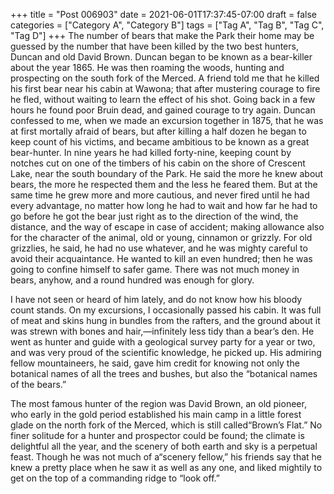 +++
title = "Post 006903"
date = 2021-06-01T17:37:45-07:00
draft = false
categories = ["Category A", "Category B"]
tags = ["Tag A", "Tag B", "Tag C", "Tag D"]
+++
The number of bears that make the Park their home may be guessed by the number that have been killed by the two best hunters, Duncan and old David Brown. Duncan began to be known as a bear-killer about the year 1865. He was then roaming the woods, hunting and prospecting on the south fork of the Merced. A friend told me that he killed his first bear near his cabin at Wawona; that after mustering courage to fire he fled, without waiting to learn the effect of his shot. Going back in a few hours he found poor Bruin dead, and gained courage to try again. Duncan confessed to me, when we made an excursion together in 1875, that he was at first mortally afraid of bears, but after killing a half dozen he began to keep count of his victims, and became ambitious to be known as a great bear-hunter. In nine years he had killed forty-nine, keeping count by notches cut on one of the timbers of his cabin on the shore of Crescent Lake, near the south boundary of the Park. He said the more he knew about bears, the more he respected them and the less he feared them. But at the same time he grew more and more cautious, and never fired until he had every advantage, no matter how long he had to wait and how far he had to go before he got the bear just right as to the direction of the wind, the distance, and the way of escape in case of accident; making allowance also for the character of the animal, old or young, cinnamon or grizzly. For old grizzlies, he said, he had no use whatever, and he was mighty careful to avoid their acquaintance. He wanted to kill an even hundred; then he was going to confine himself to safer game. There was not much money in bears, anyhow, and a round hundred was enough for glory.

I have not seen or heard of him lately, and do not know how his bloody count stands. On my excursions, I occasionally passed his cabin. It was full of meat and skins hung in bundles from the rafters, and the ground about it was strewn with bones and hair,—infinitely less tidy than a bear’s den. He went as hunter and guide with a geological survey party for a year or two, and was very proud of the scientific knowledge, he picked up. His admiring fellow mountaineers, he said, gave him credit for knowing not only the botanical names of all the trees and bushes, but also the “botanical names of the bears.”

The most famous hunter of the region was David Brown, an old pioneer, who early in the gold period established his main camp in a little forest glade on the north fork of the Merced, which is still called“Brown’s Flat.” No finer solitude for a hunter and prospector could be found; the climate is delightful all the year, and the scenery of both earth and sky is a perpetual feast. Though he was not much of a“scenery fellow,” his friends say that he knew a pretty place when he saw it as well as any one, and liked mightily to get on the top of a commanding ridge to “look off.”
